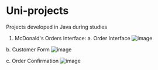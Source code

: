 # Uni-projects
Projects developed in Java during studies
1. McDonald's Orders Interface: 
a. Order Interface
![image](https://user-images.githubusercontent.com/74265218/222905710-1fdd01aa-186f-4253-8769-1b659095adb9.png)

b. Customer Form 
![image](https://user-images.githubusercontent.com/74265218/222905807-e3f1500c-c463-4db8-a85e-4c720dcf45bd.png)

c. Order Confirmation
![image](https://user-images.githubusercontent.com/74265218/222905827-1e1de0e9-1926-4688-93f2-c160b4f30d2f.png)
